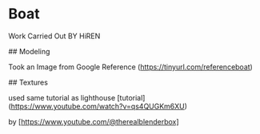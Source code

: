 # **Boat**


Work Carried Out BY HiREN





\## Modeling

Took an Image from Google Reference (https://tinyurl.com/referenceboat) 





\## Textures

used same tutorial as lighthouse \[tutorial] (https://www.youtube.com/watch?v=qs4QUGKm6XU)

by \[https://www.youtube.com/@therealblenderbox]



